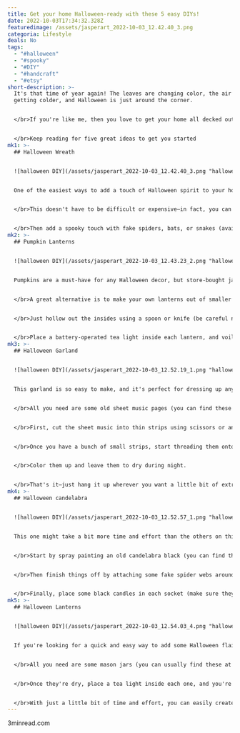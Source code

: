 ```yaml
---
title: Get your home Halloween-ready with these 5 easy DIYs!
date: 2022-10-03T17:34:32.328Z
featuredimage: /assets/jasperart_2022-10-03_12.42.40_3.png
categoria: Lifestyle
deals: No
tags:
  - "#halloween"
  - "#spooky"
  - "#DIY"
  - "#handcraft"
  - "#etsy"
short-description: >-
  It's that time of year again! The leaves are changing color, the air is
  getting colder, and Halloween is just around the corner. 


  </br>If you're like me, then you love to get your home all decked out for the holiday. But if buying all new decorations every year isn't in your budget, never fear! With a little creativity, you can make your own amazing DIY Halloween decorations that will impress your guests and trick-or-treaters alike. 


  </br>Keep reading for five great ideas to get you started
mk1: >-
  ## Halloween Wreath


  ![halloween DIY](/assets/jasperart_2022-10-03_12.42.40_3.png "halloween DIY")


  One of the easiest ways to add a touch of Halloween spirit to your home is by hanging a festive wreath on your front door. 


  </br>This doesn't have to be difficult or expensive—in fact, you can probably find everything you need for this project right in your own backyard! Just gather up some fallen leaves, acorns, pine cones, and twigs, and arrange them into a wreath shape using hot glue or wire. 


  </br>Then add a spooky touch with fake spiders, bats, or snakes (available at most craft stores), and you're all set!
mk2: >-
  ## Pumpkin Lanterns


  ![halloween DIY](/assets/jasperart_2022-10-03_12.43.23_2.png "halloween DIY")


  Pumpkins are a must-have for any Halloween decor, but store-bought jack-o'-lanterns can get pretty pricey if you need more than one or two. 


  </br>A great alternative is to make your own lanterns out of smaller gourds or squash. These are much cheaper than pumpkins and can be found at most grocery stores during the fall months. 


  </br>Just hollow out the insides using a spoon or knife (be careful not to cut yourself!), then use a permanent marker to draw spooky faces on the outside. 


  </br>Place a battery-operated tea light inside each lantern, and voila! You've got yourself some cheap and cheerful pumpkin lanterns.
mk3: >-
  ## Halloween Garland


  ![halloween DIY](/assets/jasperart_2022-10-03_12.52.19_1.png "halloween DIY")


  This garland is so easy to make, and it's perfect for dressing up any mantlepiece or windowsill. 


  </br>All you need are some old sheet music pages (you can find these at thrift stores or online) or any paper sheets that you have laying around your house, some scissors, and some string or twine.


  </br>First, cut the sheet music into thin strips using scissors or an X-ACTO knife. Then cut those strips into smaller pieces about 2-3 inches long. 


  </br>Once you have a bunch of small strips, start threading them onto the string or twine until you have the desired length for your garland. 


  </br>C﻿olor them up and leave them to dry during night.


  </br>That's it—just hang it up wherever you want a little bit of extra Halloween flair!
mk4: >-
  ## Halloween candelabra


  ![halloween DIY](/assets/jasperart_2022-10-03_12.52.57_1.png "halloween DIY")


  This one might take a bit more time and effort than the others on this list, but it'll definitely be worth it when you see how impressive it looks! 


  </br>Start by spray painting an old candelabra black (you can find these at thrift stores or online). Once that's dry, use hot glue to attach plastic spiders around the base and down the arms of the candelabra. 


  </br>Then finish things off by attaching some fake spider webs around the arms using more hot glue. 


  </br>Finally, place some black candles in each socket (make sure they're battery operated so there's no risk of fire!), and light them up to create a creepy yet elegant centerpiece for your Halloween party!
mk5: >-
  ## Halloween Lanterns


  ![halloween DIY](/assets/jasperart_2022-10-03_12.54.03_4.png "halloween DIY")


  If you're looking for a quick and easy way to add some Halloween flair to your home, then these lanterns are perfect for you! 


  </br>All you need are some mason jars (you can usually find these at the dollar store), black paint, and battery-operated tea lights. Start by painting the outside of the mason jars black, and let them dry completely. 


  </br>Once they're dry, place a tea light inside each one, and you're all set! You can use these lanterns to decorate your front porch or entryway, or line them up along your driveway to light the way for trick-or-treaters.


  </br>With just a little bit of time and effort, you can easily create gorgeous DIY Halloween decorations that will add seasonal cheer to your home without breaking the bank. So get creative this year—your guests will be impressed by what you come up with!
---
```

3﻿minread.com